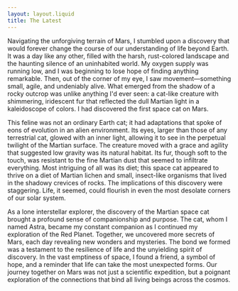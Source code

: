 ```yaml
---
layout: layout.liquid
title: The Latest
---
```


<!--AI model used: Microsoft CoPilot. Prompt: "write a three paragraph blog post about finding a new breed of space cat on Mars from the perspective of a lone human interstellar explorer".-->

Navigating the unforgiving terrain of Mars, I stumbled upon a discovery that would forever change the course of our understanding of life beyond Earth. It was a day like any other, filled with the harsh, rust-colored landscape and the haunting silence of an uninhabited world. My oxygen supply was running low, and I was beginning to lose hope of finding anything remarkable. Then, out of the corner of my eye, I saw movement—something small, agile, and undeniably alive. What emerged from the shadow of a rocky outcrop was unlike anything I'd ever seen: a cat-like creature with shimmering, iridescent fur that reflected the dull Martian light in a kaleidoscope of colors. I had discovered the first space cat on Mars.

This feline was not an ordinary Earth cat; it had adaptations that spoke of eons of evolution in an alien environment. Its eyes, larger than those of any terrestrial cat, glowed with an inner light, allowing it to see in the perpetual twilight of the Martian surface. The creature moved with a grace and agility that suggested low gravity was its natural habitat. Its fur, though soft to the touch, was resistant to the fine Martian dust that seemed to infiltrate everything. Most intriguing of all was its diet; this space cat appeared to thrive on a diet of Martian lichen and small, insect-like organisms that lived in the shadowy crevices of rocks. The implications of this discovery were staggering. Life, it seemed, could flourish in even the most desolate corners of our solar system.

As a lone interstellar explorer, the discovery of the Martian space cat brought a profound sense of companionship and purpose. The cat, whom I named Astra, became my constant companion as I continued my exploration of the Red Planet. Together, we uncovered more secrets of Mars, each day revealing new wonders and mysteries. The bond we formed was a testament to the resilience of life and the unyielding spirit of discovery. In the vast emptiness of space, I found a friend, a symbol of hope, and a reminder that life can take the most unexpected forms. Our journey together on Mars was not just a scientific expedition, but a poignant exploration of the connections that bind all living beings across the cosmos.